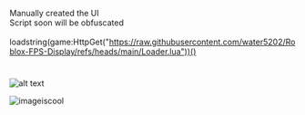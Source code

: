 Manually created the UI</br>
Script soon will be obfuscated</br>
</br>
loadstring(game:HttpGet("https://raw.githubusercontent.com/water5202/Roblox-FPS-Display/refs/heads/main/Loader.lua"))()
</br>
#
![alt text](https://img.shields.io/badge/Build-1.0.0-%2520) 

![imageiscool](https://i.ibb.co/8LVDXrVn/fps.gif)
